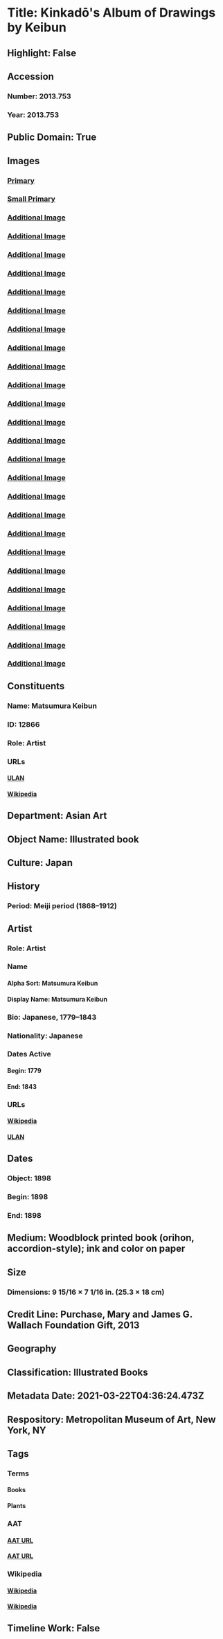 # Title: Kinkadō's Album of Drawings by Keibun
## Highlight: False
## Accession
### Number: 2013.753
### Year: 2013.753
## Public Domain: True
## Images
### [Primary](https://images.metmuseum.org/CRDImages/as/original/2013_753_04_crd.jpg)
### [Small Primary](https://images.metmuseum.org/CRDImages/as/web-large/2013_753_04_crd.jpg)
### [Additional Image](https://images.metmuseum.org/CRDImages/as/original/2013_753_01.jpg)
### [Additional Image](https://images.metmuseum.org/CRDImages/as/original/2013_753_02.jpg)
### [Additional Image](https://images.metmuseum.org/CRDImages/as/original/2013_753_03.jpg)
### [Additional Image](https://images.metmuseum.org/CRDImages/as/original/2013_753_04.jpg)
### [Additional Image](https://images.metmuseum.org/CRDImages/as/original/2013_753_05.jpg)
### [Additional Image](https://images.metmuseum.org/CRDImages/as/original/2013_753_06.jpg)
### [Additional Image](https://images.metmuseum.org/CRDImages/as/original/2013_753_07.jpg)
### [Additional Image](https://images.metmuseum.org/CRDImages/as/original/2013_753_08.jpg)
### [Additional Image](https://images.metmuseum.org/CRDImages/as/original/2013_753_09.jpg)
### [Additional Image](https://images.metmuseum.org/CRDImages/as/original/2013_753_10.jpg)
### [Additional Image](https://images.metmuseum.org/CRDImages/as/original/2013_753_11.jpg)
### [Additional Image](https://images.metmuseum.org/CRDImages/as/original/2013_753_12.jpg)
### [Additional Image](https://images.metmuseum.org/CRDImages/as/original/2013_753_13.jpg)
### [Additional Image](https://images.metmuseum.org/CRDImages/as/original/2013_753_14.jpg)
### [Additional Image](https://images.metmuseum.org/CRDImages/as/original/2013_753_15.jpg)
### [Additional Image](https://images.metmuseum.org/CRDImages/as/original/2013_753_16.jpg)
### [Additional Image](https://images.metmuseum.org/CRDImages/as/original/2013_753_17.jpg)
### [Additional Image](https://images.metmuseum.org/CRDImages/as/original/2013_753_18.jpg)
### [Additional Image](https://images.metmuseum.org/CRDImages/as/original/2013_753_19.jpg)
### [Additional Image](https://images.metmuseum.org/CRDImages/as/original/2013_753_20.jpg)
### [Additional Image](https://images.metmuseum.org/CRDImages/as/original/2013_753_21.jpg)
### [Additional Image](https://images.metmuseum.org/CRDImages/as/original/2013_753_22.jpg)
### [Additional Image](https://images.metmuseum.org/CRDImages/as/original/2013_753_23.jpg)
### [Additional Image](https://images.metmuseum.org/CRDImages/as/original/2013_753_24.jpg)
### [Additional Image](https://images.metmuseum.org/CRDImages/as/original/2013_753_25.jpg)
## Constituents
### Name: Matsumura Keibun
### ID: 12866
### Role: Artist
### URLs
#### [ULAN](http://vocab.getty.edu/page/ulan/500322269)
#### [Wikipedia](https://www.wikidata.org/wiki/Q11531427)
## Department: Asian Art
## Object Name: Illustrated book
## Culture: Japan
## History
### Period: Meiji period (1868–1912)
## Artist
### Role: Artist
### Name
#### Alpha Sort: Matsumura Keibun
#### Display Name: Matsumura Keibun
### Bio: Japanese, 1779–1843
### Nationality: Japanese
### Dates Active
#### Begin: 1779
#### End: 1843
### URLs
#### [Wikipedia](https://www.wikidata.org/wiki/Q11531427)
#### [ULAN](http://vocab.getty.edu/page/ulan/500322269)
## Dates
### Object: 1898
### Begin: 1898
### End: 1898
## Medium: Woodblock printed book (orihon, accordion-style); ink and color on paper
## Size
### Dimensions: 9 15/16 × 7 1/16 in. (25.3 × 18 cm)
## Credit Line: Purchase, Mary and James G. Wallach Foundation Gift, 2013
## Geography
## Classification: Illustrated Books
## Metadata Date: 2021-03-22T04:36:24.473Z
## Respository: Metropolitan Museum of Art, New York, NY
## Tags
### Terms
#### Books
#### Plants
### AAT
#### [AAT URL](http://vocab.getty.edu/page/aat/300028051)
#### [AAT URL](http://vocab.getty.edu/page/aat/300132360)
### Wikipedia
#### [Wikipedia]()
#### [Wikipedia]()
## Timeline Work: False